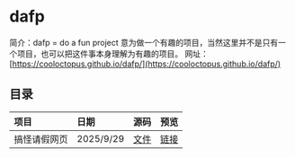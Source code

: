# dafp
简介：dafp = do a fun project 意为做一个有趣的项目，当然这里并不是只有一个项目，也可以把这件事本身理解为有趣的项目。
网址：[https://cooloctopus.github.io/dafp/](https://cooloctopus.github.io/dafp/)


## 目录
| 项目 | 日期 | 源码 | 预览 |
|:-- | :-- | :-- | :-- |
| 搞怪请假网页 | 2025/9/29 | [文件](./01AskTheCounselorForLeave) | [链接](https://cooloctopus.github.io/dafp/01AskTheCounselorForLeave/index.html)
